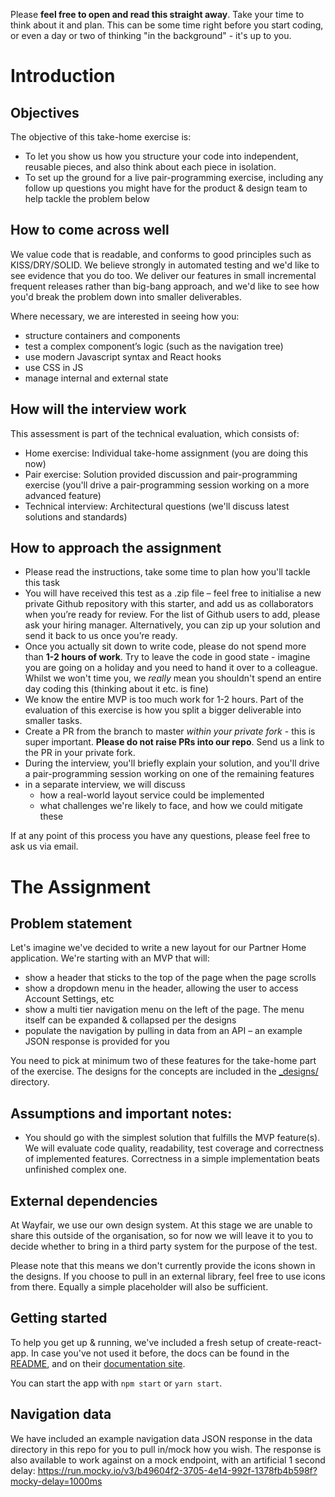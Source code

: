 Please **feel free to open and read this straight away**. Take your time to think about it and plan. This can be some time right before you start coding, or even a day or two of thinking "in the background" - it's up to you.

# Introduction
## Objectives

The objective of this take-home exercise is:

- To let you show us how you structure your code into independent, reusable pieces, and also think about each piece in isolation.
- To set up the ground for a live pair-programming exercise, including any follow up questions you might have for the product & design team to help tackle the problem below

## How to come across well

We value code that is readable, and conforms to good principles such as KISS/DRY/SOLID. We believe strongly in automated testing and we'd like to see evidence that you do too. We deliver our features in small incremental frequent releases rather than big-bang approach, and we'd like to see how you'd break the problem down into smaller deliverables.

Where necessary, we are interested in seeing how you:

- structure containers and components
- test a complex component’s logic (such as the navigation tree)
- use modern Javascript syntax and React hooks
- use CSS in JS
- manage internal and external state

## How will the interview work
This assessment is part of the technical evaluation, which consists of:
- Home exercise: Individual take-home assignment (you are doing this now)
- Pair exercise: Solution provided discussion and pair-programming exercise (you'll drive a pair-programming session working on a more advanced feature)
- Technical interview: Architectural questions (we'll discuss latest solutions and standards) 

## How to approach the assignment
- Please read the instructions, take some time to plan how you'll tackle this task
- You will have received this test as a .zip file – feel free to initialise a new private Github repository with this starter, and add us as collaborators when you’re ready for review. For the list of Github users to add, please ask your hiring manager. Alternatively, you can zip up your solution and send it back to us once you’re ready.
- Once you actually sit down to write code, please do not spend more than **1-2 hours of work**. Try to leave the code in good state - imagine you are going on a holiday and you need to hand it over to a colleague. Whilst we won't time you, we _really_ mean you shouldn't spend an entire day coding this (thinking about it etc. is fine)
- We know the entire MVP is too much work for 1-2 hours. Part of the evaluation of this exercise is how you split a bigger deliverable into smaller tasks.
- Create a PR from the branch to master _within your private fork_ - this is super important. **Please do not raise PRs into our repo**. Send us a link to the PR in your private fork.
- During the interview, you'll briefly explain your solution, and you'll drive a pair-programming session working on one of the remaining features
- in a separate interview, we will discuss
  - how a real-world layout service could be implemented
  - what challenges we're likely to face, and how we could mitigate these

If at any point of this process you have any questions, please feel free to ask us via email.

# The Assignment

## Problem statement

Let's imagine we've decided to write a new layout for our Partner Home application. We're starting with an MVP that will:

- show a header that sticks to the top of the page when the page scrolls
- show a dropdown menu in the header, allowing the user to access Account Settings, etc
- show a multi tier navigation menu on the left of the page. The menu itself can be expanded & collapsed per the designs
- populate the navigation by pulling in data from an API – an example JSON response is provided for you

You need to pick at minimum two of these features for the take-home part of the exercise. The designs for the concepts are included in the [\_designs/](_designs/) directory.

## Assumptions and important notes:

- You should go with the simplest solution that fulfills the MVP feature(s). We will evaluate code quality, readability, test coverage and correctness of implemented features. Correctness in a simple implementation beats unfinished complex one.

## External dependencies

At Wayfair, we use our own design system. At this stage we are unable to share this outside of the organisation, so for now we will leave it to you to decide whether to bring in a third party system for the purpose of the test.

Please note that this means we don't currently provide the icons shown in the designs. If you choose to pull in an external library, feel free to use icons from there. Equally a simple placeholder will also be sufficient.

## Getting started

To help you get up & running, we've included a fresh setup of create-react-app. In case you've not used it before, the docs can be found in the [README](CREATE-REACT-APP-README.md), and on their [documentation site](https://create-react-app.dev/).

You can start the app with `npm start` or `yarn start`.

## Navigation data

We have included an example navigation data JSON response in the data directory in this repo for you to pull in/mock how you wish. The response is also available to work against on a mock endpoint, with an artificial 1 second delay: https://run.mocky.io/v3/b49604f2-3705-4e14-992f-1378fb4b598f?mocky-delay=1000ms
